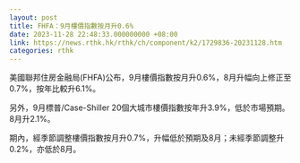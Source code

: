 ```yaml
---
layout: post
title: FHFA：9月樓價指數按月升0.6%
date: 2023-11-28 22:48:33.000000000 +08:00
link: https://news.rthk.hk/rthk/ch/component/k2/1729836-20231128.htm
categories: rthk
---
```


美國聯邦住房金融局(FHFA)公布，9月樓價指數按月升0.6%，8月升幅向上修正至0.7%，按年比較升6.1%。

另外，9月標普/Case-Shiller 20個大城市樓價指數按年升3.9%，低於市場預期。8月升2.1%。

期內，經季節調整樓價指數按月升0.7%，升幅低於預期及8月；未經季節調整升0.2%，亦低於8月。
